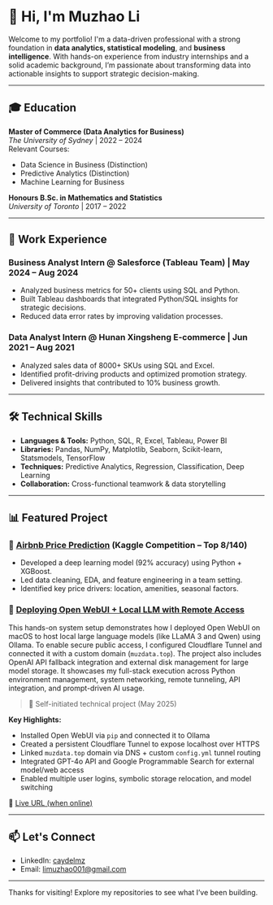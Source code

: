 # 👋 Hi, I'm Muzhao Li

Welcome to my portfolio! I'm a data-driven professional with a strong foundation in **data analytics, statistical modeling**, and **business intelligence**. With hands-on experience from industry internships and a solid academic background, I’m passionate about transforming data into actionable insights to support strategic decision-making.

---

## 🎓 Education

**Master of Commerce (Data Analytics for Business)**  
*The University of Sydney* | 2022 – 2024  
Relevant Courses:  
- Data Science in Business (Distinction)  
- Predictive Analytics (Distinction)  
- Machine Learning for Business  

**Honours B.Sc. in Mathematics and Statistics**  
*University of Toronto* | 2017 – 2022  

---

## 💼 Work Experience

### Business Analyst Intern @ Salesforce (Tableau Team) | May 2024 – Aug 2024
- Analyzed business metrics for 50+ clients using SQL and Python.
- Built Tableau dashboards that integrated Python/SQL insights for strategic decisions.
- Reduced data error rates by improving validation processes.

### Data Analyst Intern @ Hunan Xingsheng E-commerce | Jun 2021 – Aug 2021
- Analyzed sales data of 8000+ SKUs using SQL and Excel.
- Identified profit-driving products and optimized promotion strategy.
- Delivered insights that contributed to 10% business growth.

---

## 🛠️ Technical Skills

- **Languages & Tools:** Python, SQL, R, Excel, Tableau, Power BI  
- **Libraries:** Pandas, NumPy, Matplotlib, Seaborn, Scikit-learn, Statsmodels, TensorFlow  
- **Techniques:** Predictive Analytics, Regression, Classification, Deep Learning  
- **Collaboration:** Cross-functional teamwork & data storytelling

---

## 📊 Featured Project

### 🏡 [Airbnb Price Prediction](./Projects/airbnb-price-prediction/) (Kaggle Competition – Top 8/140)
- Developed a deep learning model (92% accuracy) using Python + XGBoost.
- Led data cleaning, EDA, and feature engineering in a team setting.
- Identified key price drivers: location, amenities, seasonal factors.

### 🧠 [Deploying Open WebUI + Local LLM with Remote Access](./Projects/open-webui-local-llm/)

This hands-on system setup demonstrates how I deployed Open WebUI on macOS to host local large language models (like LLaMA 3 and Qwen) using Ollama. To enable secure public access, I configured Cloudflare Tunnel and connected it with a custom domain (`muzdata.top`). The project also includes OpenAI API fallback integration and external disk management for large model storage. It showcases my full-stack execution across Python environment management, system networking, remote tunneling, API integration, and prompt-driven AI usage.

> 📘 Self-initiated technical project (May 2025)

**Key Highlights:**
- Installed Open WebUI via `pip` and connected it to Ollama
- Created a persistent Cloudflare Tunnel to expose localhost over HTTPS
- Linked `muzdata.top` domain via DNS + custom `config.yml` tunnel routing
- Integrated GPT-4o API and Google Programmable Search for external model/web access
- Enabled multiple user logins, symbolic storage relocation, and model switching

🔗 [Live URL (when online)](https://muzdata.top) 

---

## 📫 Let's Connect

- LinkedIn: [caydelmz](https://www.linkedin.com/in/caydelmz)  
- Email: limuzhao001@gmail.com  

---

Thanks for visiting! Explore my repositories to see what I’ve been building.
